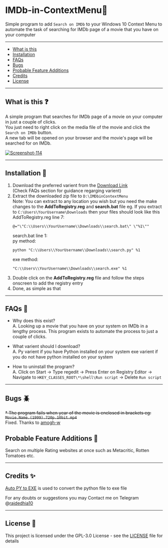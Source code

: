 # IMDb-in-ContextMenu:cinema:
Simple program to add `Search on IMDb` to your Windows 10 Context Menu to automate the task of searching for IMDb page of a movie that you have on your computer

---
* [What is this](#what-is-this)
* [Installation](#installation)
* [FAQs](#faqs)
* [Bugs](#bugs)
* [Probable Feature Additions](#probable-feature-additions)
* [Credits](#credits)
* [License](#license)
---


## What is this :question:
A simple program that searches for IMDb page of a movie on your computer in just a couple of clicks.  
You just need to right click on the media file of the movie and click the `Search on IMDb` button.  
A new tab will be opened on your browser and the movie's page will be searched for on IMDb.

<a href="https://ibb.co/c1PrTM6"><img src="https://i.ibb.co/yXDQsG6/Screenshot-114.png" alt="Screenshot-114" border="0"></a>

---

## Installation :wrench:
1. Download the preferred varient from the [Download Link](https://github.com/rajdedhia10/IMDbinContextMenu/releases/)  
(Check FAQs section for guidance regarging varient)
2. Extract the downloaded zip file to `D:\IMDbinContextMenu`<br>
   Note: You can extract to any location you wish but you need the make changes to the **AddToRegistry.reg** and **search.bat** file
   eg. If you extract to `C:\Users\YourUsername\Downloads` then your files should look like this
   AddToRegistry.reg line 7:
   ```
   @="\"C:\\Users\\YourUsername\\Downloads\\search.bat\" \"%1\""
   ```
   search.bat line 1:  
   py method:
   ```
   python "C:\\Users\\YourUsername\\Downloads\\search.py" %1
   ```
   exe method:
   ```
   "C:\\Users\\YourUsername\\Downloads\\search.exe" %1
   ```
3. Double click on the **AddToRegistry.reg** file and follow the steps onscreen to add the registry entry
4. Done, as simple as that
---

## FAQs :raising_hand:
* Why does this exist?  
A. Looking up a movie that you have on your system on IMDb in a lengthy process. This program exists to automate the process to just a couple of clicks.

* What varient should I download?  
A. Py varient if you have Python installed on your system
   exe varient if you do not have python installed on your system

* How to uninstall the program?  
A. Click on Start -> Type regedit -> Press Enter on Registry Editor -> Navigate to ```HKEY_CLASSES_ROOT\*\shell\Run script``` -> Delete ```Run script```
---

## Bugs :beetle:
~~* The program fails when year of the movie is enclosed in brackets
eg: ```Movie.Name.(1999).720p.10bit.mp4```~~  
Fixed. Thanks to [amogh-w](https://github.com/amogh-w)


## Probable Feature Additions :thinking:
Search on multiple Rating websites at once such as Metacritic, Rotten Tomatoes etc.

---

## Credits :sparkles:
[Auto PY to EXE](https://pypi.org/project/auto-py-to-exe/) is used to convert the python file to exe file

For any doubts or suggestions you may Contact me on Telegram @[rajdedhia10](https://t.me/rajdedhia10)

---

## License :page_facing_up:

This project is licensed under the GPL-3.0 License - see the [LICENSE](./LICENSE) file for details
